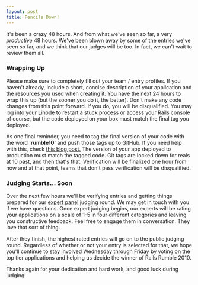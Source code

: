 ```yaml
---
layout: post
title: Pencils Down!
---
```


It's been a crazy 48 hours. And from what we've seen so far, a very
_productive_ 48 hours. We've been blown away by some of the entries we've seen
so far, and we think that our judges will be too. In fact, we can't wait to
review them all.

### Wrapping Up

Please make sure to completely fill out your team / entry profiles. If you
haven't already, include a short, concise description of your application and
the resources you used when creating it. You have the next 24 hours to wrap
this up (but the sooner you do it, the better). Don't make any code changes
from this point forward. If you do, you will be disqualified. You may log into
your Linode to restart a stuck process or access your Rails console of course,
but the code deployed on your box must match the final tag you deployed.

As one final reminder, you need to tag the final version of your code with the
word '<strong>rumble10</strong>' and push those tags up to GitHub. If you need help with this,
check
<a href="http://blog.railsrumble.com/blog/2010/10/16/02-were-halfway-there">this
blog post.</a> The version of your app deployed to production must
match the tagged code. Git tags are locked down for reals at 10 past, and then
that's that. Verification will be finalized one hour from now and at that
point, teams that don't pass verification will be disqualified.

### Judging Starts... Soon

Over the next few hours we'll be verifying entries and getting things prepared
for our <a href="http://blog.railsrumble.com/expert-panel">expert panel</a>
judging round. We may get in touch with you if we have
questions. Once expert judging begins, our experts will be rating your
applications on a scale of 1-5 in four different categories and leaving you
constructive feedback. Feel free to engage them in conversation. They love
that sort of thing.

After they finish, the highest rated entries will go on to the public judging
round. Regardless of whether or not your entry is selected for that, we hope
you'll continue to stay involved Wednesday through Friday by voting on the top
tier applications and helping us decide the winner of Rails Rumble 2010.

Thanks again for your dedication and hard work, and good luck during judging!
